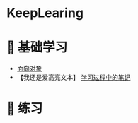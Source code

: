 # KeepLearing
# :watermelon: 基础学习
- [面向对象](https://github.com/Vinci-Ma/KeepLearing/blob/master/Note/%E9%9D%A2%E5%90%91%E5%AF%B9%E8%B1%A1.md)
- 【我还是爱高亮文本】
[学习过程中的笔记](https://vinci-ma.github.io/)
# :watermelon: 练习
